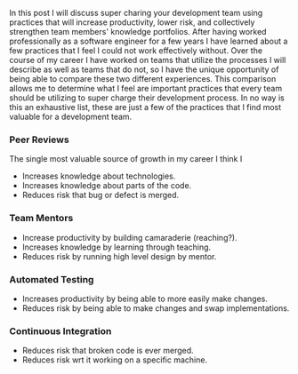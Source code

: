 In this post I will discuss super charing your development team using practices that will increase productivity, lower risk, and collectively strengthen team members' knowledge portfolios. After having worked professionally as a software engineer for a few years I have learned about a few practices that I feel I could not work effectively without. Over the course of my career I have worked on teams that utilize the processes I will describe as well as teams that do not, so I have the unique opportunity of being able to compare these two different experiences. This comparison allows me to determine what I feel are important practices that every team should be utilizing to super charge their development process. In no way is this an exhaustive list, these are just a few of the practices that I find most valuable for a development team. 

### Peer Reviews
The single most valuable source of growth in my career I think I 
* Increases knowledge about technologies.
* Increases knowledge about parts of the code.
* Reduces risk that bug or defect is merged.

### Team Mentors
<!-- TODO: What is one better valuable reason? -->
* Increase productivity by building camaraderie (reaching?).
* Increases knowledge by learning through teaching.
* Reduces risk by running high level design by mentor.

### Automated Testing
<!-- TODO: What is one other valuable reason? -->
* Increases productivity by being able to more easily make changes.
* Reduces risk by being able to make changes and swap implementations.

### Continuous Integration
<!-- TODO: What is one other valuable reason? -->
* Reduces risk that broken code is ever merged.
* Reduces risk wrt it working on a specific machine.

